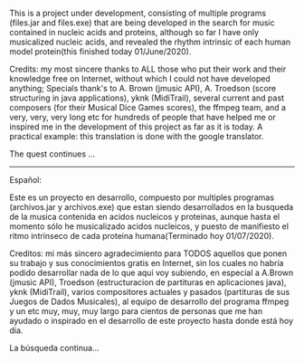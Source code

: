 
This is a project under development, consisting of multiple programs (files.jar and files.exe)
that are being developed in the search for music contained in nucleic acids and proteins,
although so far I have only musicalized nucleic acids, and revealed the rhythm
intrinsic of each human model protein(this finished today 01/June/2020).

Credits: my most sincere thanks to ALL those who put their work and their
knowledge free on Internet, without which I could not have developed anything;
Specials thank's to A. Brown (jmusic API), A. Troedson (score structuring
in java applications), yknk (MidiTrail), several current and past composers (for their 
Musical Dice Games scores), the ffmpeg team, and a very, very, very long etc for hundreds of 
people that have helped me or inspired me in the development of this project as far as it is today.
A practical example: this translation is done with the google translator.

The quest continues ...
________________________________________________________________________________________________

Español:

Este es un proyecto en desarrollo, compuesto por multiples programas (archivos.jar y archivos.exe) 
que estan siendo desarrollados en la busqueda de la musica contenida en acidos nucleicos y proteinas,
aunque hasta el momento sólo he musicalizado acidos nucleicos, y puesto de manifiesto el ritmo
intrínseco de cada proteina humana(Terminado hoy 01/07/2020).

Creditos: mi más sincero agradecimiento para TODOS aquellos que ponen su trabajo y sus
conocimientos gratis en Internet, sin los cuales no habría podido desarrollar nada de lo que
aqui voy subiendo, en especial a A.Brown (jmusic API), Troedson (estructuracion de partituras
en aplicaciones java), yknk (MidiTrail), varios compositores actuales y pasados (partituras
de sus Juegos de Dados Musicales), al equipo de desarrollo del programa ffmpeg y un etc muy, 
muy, muy largo para cientos de personas que me han ayudado o inspirado en el desarrollo de este 
proyecto hasta donde está hoy dia.

La búsqueda continua...

